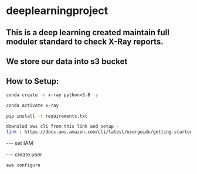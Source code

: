 # deeplearningproject

## This is a deep learning created maintain full moduler standard to check X-Ray reports.

## We store our data into s3 bucket

## How to Setup:

```bash
conda create -n x-ray python=3.8 -y
```

```bash
conda activate x-ray
```

```bash
pip install -r requirements.txt
```

```bash
downalod aws cli from this link and setup - 
link : https://docs.aws.amazon.com/cli/latest/userguide/getting-started-install.html

```

--- set IAM

--- create user

```bash
aws configure
```
